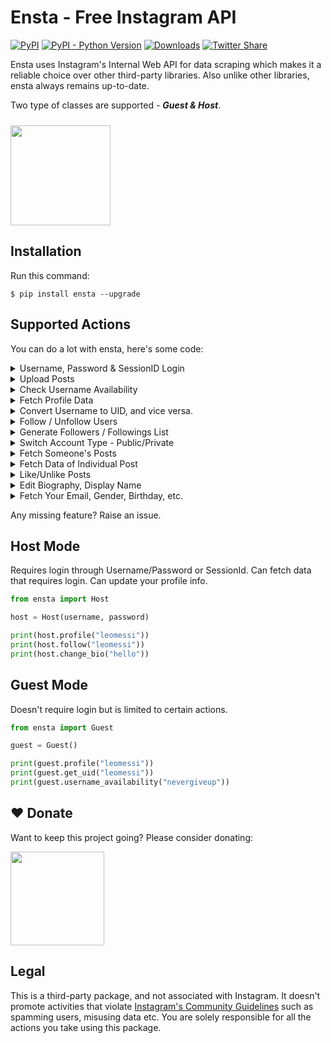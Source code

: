 # Ensta - Free Instagram API
[![PyPI](https://img.shields.io/pypi/v/ensta)](https://pypi.org/project/ensta)
[![PyPI - Python Version](https://img.shields.io/pypi/pyversions/ensta)]()
[![Downloads](https://static.pepy.tech/badge/ensta)](https://pepy.tech/project/ensta)
[![Twitter Share](https://img.shields.io/twitter/url?style=social&url=https%3A%2F%2Fgithub.com%2Fdiezo%2Fensta)](https://twitter.com/intent/tweet?text=Wow:&url=https%3A%2F%2Fgithub.com%2Fdiezo%2Fensta)

<!-- <img style="border-radius: 10px" src="https://raw.githubusercontent.com/diezo/Ensta/master/assets/logo.png"/> -->

Ensta uses Instagram's Internal Web API for data scraping which makes it a reliable choice over other third-party libraries. Also unlike other libraries, ensta always remains up-to-date.

Two type of classes are supported - ***Guest & Host***.

[<img style="margin-top: 10px" src="https://www.buymeacoffee.com/assets/img/guidelines/download-assets-sm-1.svg" width="160"/>](https://buymeacoffee.com/diezo)

## Installation
Run this command:
```shell
$ pip install ensta --upgrade
```

## Supported Actions
You can do a lot with ensta, here's some code:

<details>

<summary>Username, Password & SessionID Login</summary><br>

**Login using Username & Password:**
```python
from ensta import Host

host = Host(username, password)
```

**Login using SessionID:**
```python
from ensta import BaseHost

host = BaseHost(session_id)
```

</details>

<details>

<summary>Upload Posts</summary><br>

```python
from ensta import Host

host = Host(username, password)

host.upload_post(
    photo_path="Picture.jpg",
    caption="Travelling 🌆",
)
```

</details>

<details>

<summary>Check Username Availability</summary><br>

```python
from ensta import Guest

guest = Guest()

print(guest.username_availability("theusernameiwant"))
```

</details>

<details>

<summary>Fetch Profile Data</summary><br>

```python
from ensta import Host

host = Host(username, password)
profile = host.profile("leomessi")

print(profile.full_name)
print(profile.biography)
print(profile.follower_count)
```

</details>

<details>

<summary>Convert Username to UID, and vice versa.</summary><br>

```python
from ensta import Host

host = Host(username, password)

username = host.get_username(427553890)
uid = host.get_uid("leomessi")

print(username, uid)
```

</details>

<details>

<summary>Follow / Unfollow Users</summary><br>

```python
from ensta import Host

host = Host(username, password)

print(host.follow("leomessi"))
print(host.unfollow("leomessi"))
```

</details>

<details>

<summary>Generate Followers / Followings List</summary><br>

```python
from ensta import Host

host = Host(username, password)

followers = host.followers("leomessi", count=100)  # Want full list? Set count to '0'
followings = host.followings("leomessi", count=100)  # Want full list? Set count to '0'

for user in followers:
    print(user.username)

for user in followings:
    print(user.username)
```

</details>

<details>

<summary>Switch Account Type - Public/Private</summary><br>

```python
from ensta import Host

host = Host(username, password)

print(host.switch_to_public_account())
print(host.switch_to_private_account())
```

</details>

<details>

<summary>Fetch Someone's Posts</summary><br>

```python
from ensta import Host

host = Host(username, password)
posts = host.posts("leomessi", 100)  # Want full list? Set count to '0'

for post in posts:
    print(post.caption_text)
    print(post.like_count)
    
    ...
```

</details>

<details>

<summary>Fetch Data of Individual Post</summary><br>

```python
from ensta import Host

host = Host(username, password)
post = host.post("https://www.instagram.com/p/Czgyw07t_c3/")

print(post.caption_text)
print(post.like_count)

...
```

</details>

<details>

<summary>Like/Unlike Posts</summary><br>

```python
...

post.like()
post.unlike()
```

</details>

<details>

<summary>Edit Biography, Display Name</summary><br>

```python
from ensta import Host

host = Host(username, password)

host.change_display_name("Lionel Messi")
host.change_bio("Athlete")
```

</details>

<details>

<summary>Fetch Your Email, Gender, Birthday, etc.</summary><br>

```python
from ensta import Host

host = Host(username, password)
me = host.private_info()

print(me.email)
print(me.gender)
print(me.birthday)
```

</details>

Any missing feature? Raise an issue.

## Host Mode
Requires login through Username/Password or SessionId. Can fetch data that requires login. Can update your profile info.

```python
from ensta import Host

host = Host(username, password)

print(host.profile("leomessi"))
print(host.follow("leomessi"))
print(host.change_bio("hello"))
```

## Guest Mode
Doesn't require login but is limited to certain actions.

```python
from ensta import Guest

guest = Guest()

print(guest.profile("leomessi"))
print(guest.get_uid("leomessi"))
print(guest.username_availability("nevergiveup"))
```

## ❤️ Donate
Want to keep this project going? Please consider donating:

[<img src="https://www.buymeacoffee.com/assets/img/guidelines/download-assets-sm-1.svg" width="150"/>](https://buymeacoffee.com/diezo)

## Legal
This is a third-party package, and not associated with Instagram. It doesn't promote activities that violate [Instagram's Community Guidelines](https://help.instagram.com/477434105621119/) such as spamming users, misusing data etc. You are solely responsible for all the actions you take using this package.
